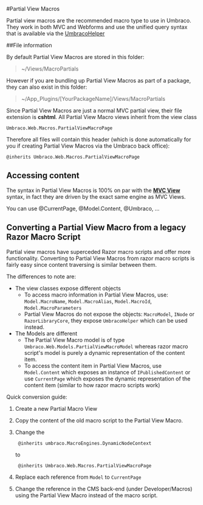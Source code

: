 #Partial View Macros

Partial view macros are the recommended macro type to use in Umbraco. They work in both MVC and Webforms and use the unified query syntax that is available via the [UmbracoHelper](../../../Querying/UmbracoHelper/index.md)

##File information

By default Partial View Macros are stored in this folder: 

> ~/Views/MacroPartials 

However if you are bundling up Partial View Macros as part of a package, they can also exist in this folder:

> ~/App_Plugins/[YourPackageName]/Views/MacroPartials

Since Partial View Macros are just a normal MVC partial view, their file extension is **cshtml**. All Partial View Macro views inherit from the view class

	Umbraco.Web.Macros.PartialViewMacroPage

Therefore all files will contain this header (which is done automatically for you if creating Partial View Macros via the Umbraco back office):

	@inherits Umbraco.Web.Macros.PartialViewMacroPage

## Accessing content

The syntax in Partial View Macros is 100% on par with the **[MVC View](../../Mvc/views.md)** syntax, in fact they are driven by the exact same engine as MVC Views.

You can use @CurrentPage, @Model.Content, @Umbraco, ...

## Converting a Partial View Macro from a legacy Razor Macro Script

Partial view macros have superceded Razor macro scripts and offer more functionality. Converting to Partial View Macros from razor macro scripts is fairly easy since content traversing is similar between them.

The differences to note are:

* The view classes expose different objects
	* To access macro information in Partial View Macros, use: `Model.MacroName`, `Model.MacroAlias`, `Model.MacroId`, `Model.MacroParameters`
	* Partial View Macros do not expose the objects: `MacroModel`, `INode` or `RazorLibraryCore`, they expose `UmbracoHelper` which can be used instead.
* The Models are different
	* The Partial View Macro model is of type `Umbraco.Web.Models.PartialViewMacroModel` whereas razor macro script's model is purely a dynamic representation of the content item.
	* To access the content item in Partial View Macros, use `Model.Content` which exposes an instance of `IPublishedContent` or use `CurrentPage` which exposes the dynamic representation of the content item (similar to how razor macro scripts work)

Quick conversion guide:

1. Create a new Partial Macro View
2. Copy the content of the old macro script to the Partial View Macro.
3. Change the 

		@inherits umbraco.MacroEngines.DynamicNodeContext

	to

    	@inherits Umbraco.Web.Macros.PartialViewMacroPage

4. Replace each reference from `Model` to `CurrentPage`
5. Change the reference in the CMS back-end (under Developer/Macros) using the Partial View Macro instead of the macro script.
